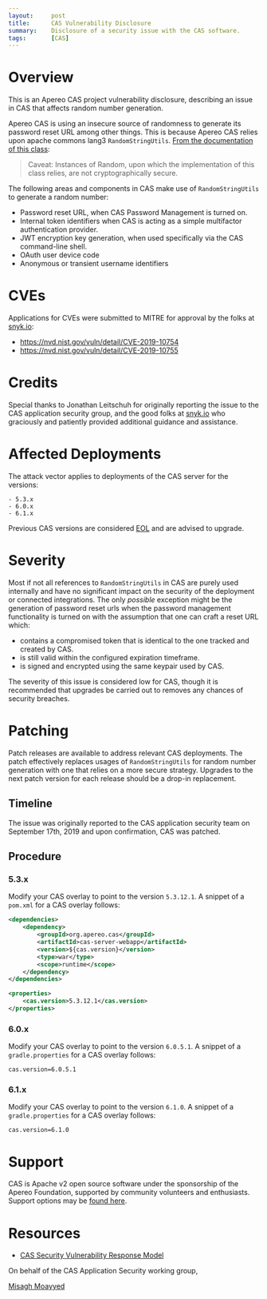 ```yaml
---
layout:     post
title:      CAS Vulnerability Disclosure
summary:    Disclosure of a security issue with the CAS software.
tags:       [CAS]
---
```


# Overview

This is an Apereo CAS project vulnerability disclosure, describing an issue in CAS that affects random number generation.

Apereo CAS is using an insecure source of randomness to generate its password reset URL among other things. This is because Apereo CAS relies upon apache commons lang3 `RandomStringUtils`. [From the documentation of this class](https://commons.apache.org/proper/commons-lang/javadocs/api-3.9/org/apache/commons/lang3/RandomStringUtils.html):

> Caveat: Instances of Random, upon which the implementation of this class relies, are not cryptographically secure.

The following areas and components in CAS make use of `RandomStringUtils` to generate a random number:

- Password reset URL, when CAS Password Management is turned on.
- Internal token identifiers when CAS is acting as a simple multifactor authentication provider.
- JWT encryption key generation, when used specifically via the CAS command-line shell.
- OAuth user device code
- Anonymous or transient username identifiers

# CVEs

Applications for CVEs were submitted to MITRE for approval by the folks at [snyk.io](https://snyk.io):

- https://nvd.nist.gov/vuln/detail/CVE-2019-10754
- https://nvd.nist.gov/vuln/detail/CVE-2019-10755

# Credits

Special thanks to Jonathan Leitschuh for originally reporting the issue to the CAS application security group, and the good folks at [snyk.io](https://snyk.io) who graciously and patiently provided additional guidance and assistance.

# Affected Deployments

The attack vector applies to deployments of the CAS server for the versions:

```
- 5.3.x
- 6.0.x
- 6.1.x
```

Previous CAS versions are considered [EOL](https://apereo.github.io/cas/developer/Maintenance-Policy.html) and are advised to upgrade.

# Severity

Most if not all references to `RandomStringUtils` in CAS are purely used internally and have no significant impact on the security of the deployment or connected integrations. The only *possible* exception might be the generation of password reset urls when the password management functionality is turned on with the assumption that one can craft a reset URL which:

- contains a compromised token that is identical to the one tracked and created by CAS.
- is still valid within the configured expiration timeframe.
- is signed and encrypted using the same keypair used by CAS.

The severity of this issue is considered low for CAS, though it is recommended that upgrades be carried out to removes any chances of security breaches.

# Patching

Patch releases are available to address relevant CAS deployments. The patch effectively replaces usages of `RandomStringUtils` for random number generation with one that relies on a more secure strategy. Upgrades to the next patch version for each release should be a drop-in replacement.

## Timeline

The issue was originally reported to the CAS application security team on September 17th, 2019 and upon confirmation, CAS was patched.

## Procedure

### 5.3.x

Modify your CAS overlay to point to the version `5.3.12.1`. A snippet of a `pom.xml` for a CAS overlay follows:

```xml
<dependencies>
    <dependency>
        <groupId>org.apereo.cas</groupId>
        <artifactId>cas-server-webapp</artifactId>
        <version>${cas.version}</version>
        <type>war</type>
        <scope>runtime</scope>
    </dependency>
</dependencies>

<properties>
    <cas.version>5.3.12.1</cas.version>
</properties>
```

### 6.0.x

Modify your CAS overlay to point to the version `6.0.5.1`. A snippet of a `gradle.properties` for a CAS overlay follows:

```properties
cas.version=6.0.5.1
```

### 6.1.x

Modify your CAS overlay to point to the version `6.1.0`. A snippet of a `gradle.properties` for a CAS overlay follows:

```properties
cas.version=6.1.0
```

# Support

CAS is Apache v2 open source software under the sponsorship of the Apereo Foundation, supported by community volunteers and enthusiasts. Support options may be [found here](https://apereo.github.io/cas/Support.html).

# Resources

* [CAS Security Vulnerability Response Model](https://apereo.github.io/cas/developer/Sec-Vuln-Response.html)

On behalf of the CAS Application Security working group,

[Misagh Moayyed](https://fawnoos.com)
